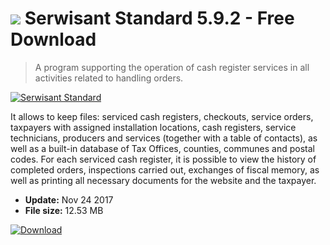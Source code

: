 # ![](https://cdn.softexe.net/static/icon/win.gif) Serwisant Standard 5.9.2 - Free Download

> A program supporting the operation of cash register services in all activities related to handling orders.

[![Serwisant Standard](https:https://tse1.mm.bing.net/th?id=OIP.r-wB0bpUYHKGm66tDOCVpQHaGH&pid=Api)](https://softexe.net/win/business/other/serwisant-standard:pRgec.html)

It allows to keep files: serviced cash registers, checkouts, service orders, taxpayers with assigned installation locations, cash registers, service technicians, producers and services (together with a table of contacts), as well as a built-in database of Tax Offices, counties, communes and postal codes. For each serviced cash register, it is possible to view the history of completed orders, inspections carried out, exchanges of fiscal memory, as well as printing all necessary documents for the website and the taxpayer.


- **Update:** Nov 24 2017
- **File size:** 12.53 MB

[![Download](https://cdn.softexe.net/static/img/download.png)](https://softexe.net/win/business/other/serwisant-standard:pRgec.html)

